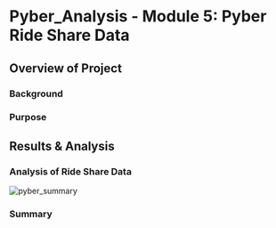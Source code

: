 # Pyber_Analysis - Module 5: Pyber Ride Share Data

## Overview of Project

### Background


### Purpose


## Results & Analysis


### Analysis of Ride Share Data


![pyber_summary](PyBer_fare_summary.png "PyBer_fare_summarye")


### Summary




